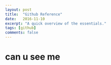 ```yaml
---
layout: post
title:  "Github Reference"
date:   2016-11-10
excerpt: "A quick overview of the essentials."
tags: [github]
comments: false
---
```


# can u see me


